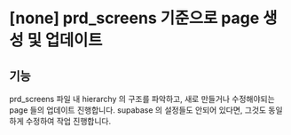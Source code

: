 # [none] prd_screens 기준으로 page 생성 및 업데이트

## 기능

prd_screens 파일 내 hierarchy 의 구조를 파악하고, 새로 만들거나 수정해야되는 page 들의 업데이트 진행합니다.
supabase 의 설정들도 안되어 있다면, 그것도 동일하게 수정하여 작업 진행합니다.
